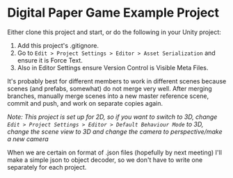 # Digital Paper Game Example Project

Either clone this project and start, or do the following in your Unity project:

1. Add this project's .gitignore.
2. Go to `Edit > Project Settings > Editor > Asset Serialization` and ensure it is Force Text.
3. Also in Editor Settings ensure Version Control is Visible Meta Files.

It's probably best for different members to work in different scenes because scenes (and prefabs, somewhat) do not merge very well. After merging branches, manually merge scenes into a new master reference scene, commit and push, and work on separate copies again.

*Note: This project is set up for 2D, so if you want to switch to 3D, change `Edit > Project Settings > Editor > Default Behaviour Mode` to 3D, change the scene view to 3D and change the camera to perspective/make a new camera*

When we are certain on format of .json files (hopefully by next meeting) I'll make a simple json to object decoder, so we don't have to write one separately for each project.